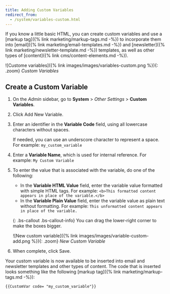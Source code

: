 ```yaml
---
title: Adding Custom Variables
redirect_from: 
  - /system/variables-custom.html
---
```


If you know a little basic HTML, you can create custom variables and use a [markup tag]({% link marketing/markup-tags.md -%}) to incorporate them into [email]({% link marketing/email-templates.md -%}) and [newsletter]({% link marketing/newsletter-template.md -%}) templates, as well as other types of [content]({% link cms/content-elements.md -%}).

![Custome variables]({% link images/images/variables-custom.png %}){: .zoom}
_Custom Variables_

## Create a Custom Variable

1. On the _Admin_ sidebar, go to **System** > _Other Settings_ > **Custom Variables**.

1. Click <span class="btn">Add New Variable</span>.

1. Enter an identifier in the **Variable Code** field, using all lowercase characters without spaces. 

    If needed, you can use an underscore character to represent a space. For example: `my_custom_variable`
 
1. Enter a **Variable Name**, which is used for internal reference. For example: `My Custom Variable`
   
1. To enter the value that is associated with the variable, do one of the following:

   - In the **Variable HTML Value** field, enter the variable value formatted with simple HTML tags. For example:
   `<b>This formatted content appears in place of the variable.</b>`
   - In the **Variable Plain Value** field, enter the variable value as plain text without formatting. For example:
    `This unformatted content appears in place of the variable.`

    {: .bs-callout .bs-callout-info}
    You can drag the lower-right corner to make the boxes bigger.

    ![New custom variable]({% link images/images/variable-custom-add.png %}){: .zoom}
    _New Custom Variable_

1. When complete, click <span class="btn">Save</span>.
   
  Your custom variable is now available to be inserted into email and newsletter templates and other types of content.  The code that is inserted looks something like the following [markup tag]({% link marketing/markup-tags.md -%}):

  `{{CustomVar code= "my_custom_variable"}}`
  
